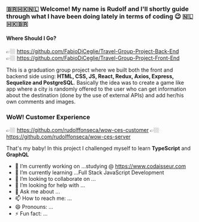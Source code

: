 ### 🇧🇷🇭🇰🇳🇱 Welcome! My name is Rudolf and I'll shortly guide through what I have been doing lately in terms of coding 😉 🇳🇱🇭🇰🇧🇷

#### Where Should I Go? 
👉🏼 https://github.com/FabioDiCeglie/Travel-Group-Project-Back-End <br />
👉🏼 https://github.com/FabioDiCeglie/Travel-Group-Project-Front-End

This is a graduation group project where we built both the front and backend side using: <strong>HTML, CSS, JS, React, Redux, Axios, Express, Sequelize and PostgreSQL</strong>. Basically the idea was to create a game like app where a city is randomly offered to the user who can get information about the destination (done by the use of external APIs) and add her/his own comments and images.

### WoW! Customer Experience
👉🏼 https://github.com/rudolffonseca/wow-ces-customer
👉🏼 https://github.com/rudolffonseca/wow-ces-server

That's my baby! In this project I challenged myself to learn <strong>TypeScript</strong> and <strong>GraphQL</strong>



- 🔭 I’m currently working on ...studying @ https://www.codaisseur.com
- 🌱 I’m currently learning ...Full Stack JavaScript Development
- 👯 I’m looking to collaborate on ...
- 🤔 I’m looking for help with ...
- 💬 Ask me about ...
- 📫 How to reach me: ...
- 😄 Pronouns: ...
- ⚡ Fun fact: ...
